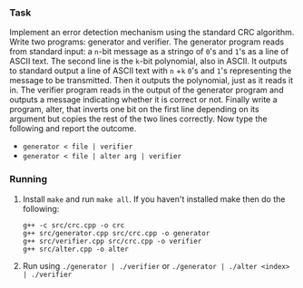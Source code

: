 ### Task

Implement an error detection mechanism using the standard CRC algorithm. Write two programs: generator and verifier. The generator program reads from standard input: a `n`-bit message as a stringo of `0`'s and `1`'s as a line of ASCII text. The second line is the `k`-bit polynomial, also in ASCII. It outputs to standard output a line of ASCII text with `n` +`k` `0`'s and `1`'s representing the message to be transmitted. Then it outputs the polynomial, just as it reads it in. The verifier program reads in the output of the generator program and outputs a message indicating whether it is correct or not. Finally write a program, alter, that inverts one bit on the first line depending on its argument but copies the rest of the two lines correctly. Now type the following and report the outcome.

- `generator < file | verifier`
- `generator < file | alter arg | verifier`

### Running

1. Install `make` and run `make all`. If you haven't installed make then do the following:
	```
	g++ -c src/crc.cpp -o crc
	g++ src/generator.cpp src/crc.cpp -o generator
	g++ src/verifier.cpp src/crc.cpp -o verifier
	g++ src/alter.cpp -o alter
	```

2. Run using `./generator | ./verifier` or `./generator | ./alter <index> | ./verifier`